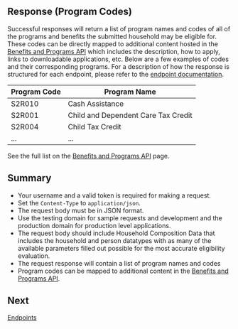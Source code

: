 ## Response (Program Codes)
Successful responses will return a list of program names and codes of all of the programs and benefits the submitted household may be eligible for. These codes can be directly mapped to additional content hosted in the [Benefits and Programs API](https://data.cityofnewyork.us/Social-Services/Benefits-and-Programs-API/2j8u-wtju) which includes the description, how to apply, links to downloadable applications, etc. Below are a few examples of codes and their corresponding programs. For a description of how the response is structured for each endpoint, please refer to the [endpoint documentation](/swagger).

|Program Code|Program Name|
|--|--|
|S2R010|Cash Assistance|
|S2R001|Child and Dependent Care Tax Credit|
|S2R004|Child Tax Credit|
|...|...|

See the full list on the [Benefits and Programs API](https://data.cityofnewyork.us/Social-Services/Benefits-and-Programs-API/2j8u-wtju) page.

## Summary
* Your username and a valid token is required for making a request.
* Set the `Content-Type` to `application/json`.
* The request body must be in JSON format.
* Use the testing domain for sample requests and development and the production domain for production level applications.
* The request body should include Household Composition Data that includes the household and person datatypes with as many of the available parameters filled out possible for the most accurate eligibility evaluation.
* The request response will contain a list of program names and codes
* Program codes can be mapped to additional content in the [Benefits and Programs API](https://data.cityofnewyork.us/Social-Services/Benefits-and-Programs-API/2j8u-wtju).

## Next

[Endpoints](/endpoints)

<br>
<br>